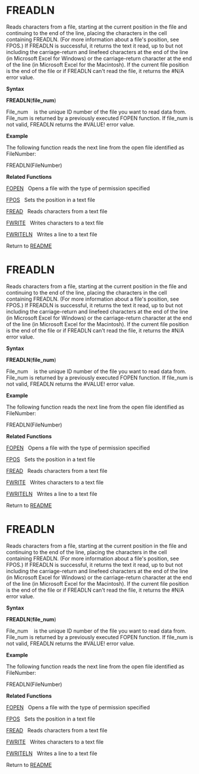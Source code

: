# FREADLN

Reads characters from a file, starting at the current position in the
file and continuing to the end of the line, placing the characters in
the cell containing FREADLN. (For more information about a file's
position, see FPOS.) If FREADLN is successful, it returns the text it
read, up to but not including the carriage-return and linefeed
characters at the end of the line (in Microsoft Excel for Windows) or
the carriage-return character at the end of the line (in Microsoft Excel
for the Macintosh). If the current file position is the end of the file
or if FREADLN can't read the file, it returns the \#N/A error value.

**Syntax**

**FREADLN**(**file\_num**)

File\_num&nbsp;&nbsp;&nbsp;&nbsp;is the unique ID number of the file you
want to read data from. File\_num is returned by a previously executed
FOPEN function. If file\_num is not valid, FREADLN returns the \#VALUE\!
error value.

**Example**

The following function reads the next line from the open file identified
as FileNumber:

FREADLN(FileNumber)

**Related Functions**

[FOPEN](FOPEN.md)&nbsp;&nbsp;&nbsp;Opens a file with the type of permission
specified

[FPOS](FPOS.md)&nbsp;&nbsp;&nbsp;Sets the position in a text file

[FREAD](FREAD.md)&nbsp;&nbsp;&nbsp;Reads characters from a text file

[FWRITE](FWRITE.md)&nbsp;&nbsp;&nbsp;Writes characters to a text file

[FWRITELN](FWRITELN.md)&nbsp;&nbsp;&nbsp;Writes a line to a text file



Return to [README](README.md#F)

# FREADLN

Reads characters from a file, starting at the current position in the
file and continuing to the end of the line, placing the characters in
the cell containing FREADLN. (For more information about a file's
position, see FPOS.) If FREADLN is successful, it returns the text it
read, up to but not including the carriage-return and linefeed
characters at the end of the line (in Microsoft Excel for Windows) or
the carriage-return character at the end of the line (in Microsoft Excel
for the Macintosh). If the current file position is the end of the file
or if FREADLN can't read the file, it returns the \#N/A error value.

**Syntax**

**FREADLN**(**file\_num**)

File\_num&nbsp;&nbsp;&nbsp;&nbsp;is the unique ID number of the file you
want to read data from. File\_num is returned by a previously executed
FOPEN function. If file\_num is not valid, FREADLN returns the \#VALUE\!
error value.

**Example**

The following function reads the next line from the open file identified
as FileNumber:

FREADLN(FileNumber)

**Related Functions**

[FOPEN](FOPEN.md)&nbsp;&nbsp;&nbsp;Opens a file with the type of permission
specified

[FPOS](FPOS.md)&nbsp;&nbsp;&nbsp;Sets the position in a text file

[FREAD](FREAD.md)&nbsp;&nbsp;&nbsp;Reads characters from a text file

[FWRITE](FWRITE.md)&nbsp;&nbsp;&nbsp;Writes characters to a text file

[FWRITELN](FWRITELN.md)&nbsp;&nbsp;&nbsp;Writes a line to a text file



Return to [README](README.md#F)

# FREADLN

Reads characters from a file, starting at the current position in the
file and continuing to the end of the line, placing the characters in
the cell containing FREADLN. (For more information about a file's
position, see FPOS.) If FREADLN is successful, it returns the text it
read, up to but not including the carriage-return and linefeed
characters at the end of the line (in Microsoft Excel for Windows) or
the carriage-return character at the end of the line (in Microsoft Excel
for the Macintosh). If the current file position is the end of the file
or if FREADLN can't read the file, it returns the \#N/A error value.

**Syntax**

**FREADLN**(**file\_num**)

File\_num&nbsp;&nbsp;&nbsp;&nbsp;is the unique ID number of the file you
want to read data from. File\_num is returned by a previously executed
FOPEN function. If file\_num is not valid, FREADLN returns the \#VALUE\!
error value.

**Example**

The following function reads the next line from the open file identified
as FileNumber:

FREADLN(FileNumber)

**Related Functions**

[FOPEN](FOPEN.md)&nbsp;&nbsp;&nbsp;Opens a file with the type of permission
specified

[FPOS](FPOS.md)&nbsp;&nbsp;&nbsp;Sets the position in a text file

[FREAD](FREAD.md)&nbsp;&nbsp;&nbsp;Reads characters from a text file

[FWRITE](FWRITE.md)&nbsp;&nbsp;&nbsp;Writes characters to a text file

[FWRITELN](FWRITELN.md)&nbsp;&nbsp;&nbsp;Writes a line to a text file



Return to [README](README.md#F)


